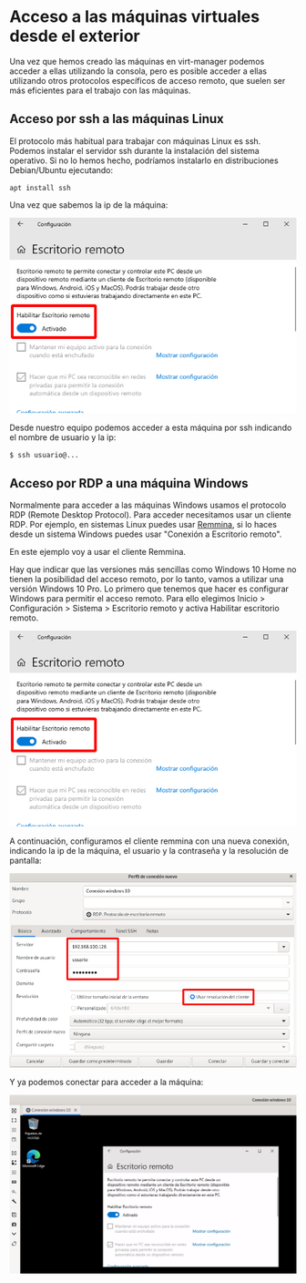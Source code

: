 # Acceso a las máquinas virtuales desde el exterior

Una vez que hemos creado las máquinas en virt-manager podemos acceder a ellas utilizando la consola, pero es posible acceder a ellas utilizando otros protocolos específicos de acceso remoto, que suelen ser más eficientes para el trabajo con las máquinas.

## Acceso por ssh a las máquinas Linux

El protocolo más habitual para trabajar con máquinas Linux es ssh. Podemos instalar el servidor ssh durante la instalación del sistema operativo. Si no lo hemos hecho, podríamos instalarlo en distribuciones Debian/Ubuntu ejecutando:

    apt install ssh

Una vez que sabemos la ip de la máquina:

![acceso](img/acceso1.png)

Desde nuestro equipo podemos acceder a esta máquina por ssh indicando el nombre de usuario y la ip:

```
$ ssh usuario@...
```

## Acceso por RDP a una máquina Windows

Normalmente para acceder a las máquinas Windows usamos el protocolo RDP (Remote Desktop Protocol). Para acceder necesitamos usar un cliente RDP. Por ejemplo, en sistemas Linux puedes usar [Remmina](https://remmina.org/), si lo haces desde un sistema Windows puedes usar "Conexión a Escritorio remoto".

En este ejemplo voy a usar el cliente Remmina.

Hay que indicar que las versiones más sencillas como Windows 10 Home no tienen la posibilidad del acceso remoto, por lo tanto, vamos a utilizar una versión Windows 10 Pro. Lo primero que tenemos que hacer es configurar Windows para permitir el acceso remoto. Para ello elegimos Inicio > Configuración  > Sistema > Escritorio remoto y activa Habilitar escritorio remoto.

![acceso](img/acceso2.png)

A continuación, configuramos el cliente remmina con una nueva conexión, indicando la ip de la máquina, el usuario y la contraseña y la resolución de pantalla:

![acceso](img/acceso3.png)

Y ya podemos conectar para acceder a la máquina:

![acceso](img/acceso4.png)

